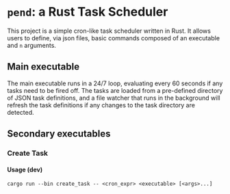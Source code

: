 # `pend`: a Rust Task Scheduler

This project is a simple cron-like task scheduler written in Rust. It allows users to
define, via json files, basic commands composed of an executable and `n` arguments.

## Main executable
The main executable runs in a 24/7 loop, evaluating every 60 seconds if any tasks need
to be fired off. The tasks are loaded from a pre-defined directory of JSON task definitions,
and a file watcher that runs in the background will refresh the task definitions if any changes
to the task directory are detected.

## Secondary executables

### Create Task

#### Usage (dev)
`cargo run --bin create_task -- <cron_expr> <executable> [<args>...]`

